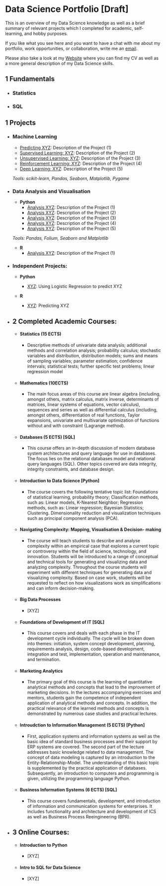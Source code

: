 # Data Science Portfolio [Draft]
This is an overview of my Data Science knowledge as well as a brief summary of relevant projects which I completed for academic, self-learning, and hobby purposes.

If you like what you see here and you want to have a chat with me about my portfolio, work opportunities, or collaboration, write me an [email](mailto:st.knoedler@gmail.com).

Please also take a look at my [Website](https://sknoedler.github.io) where you can find my CV as well as a more general description of my Data Science skills.

## 1 Fundamentals

- ### Statistics

- ### SQL


## 1 Projects


- ### Machine Learning

	- [Predicting XYZ](https://github.com/steffen/.../prediction1.ipynb): Description of the Project (1)
	- [Supervised Learning: XYZ](https://github.com/steffen/.../prediction1.ipynb): Description of the Project (2)
	- [Unsupervised Learning: XYZ](https://github.com/steffen/.../prediction1.ipynb): Description of the Project (3)
	- [Reinforcement Learning: XYZ](https://github.com/steffen/.../prediction1.ipynb): Description of the Project (4)
	- [Deep Learning: XYZ](https://github.com/steffen/.../prediction1.ipynb):  Description of the Project (5)

	_Tools: scikit-learn, Pandas, Seaborn, Matplotlib, Pygame_ 


- ### Data Analysis and Visualisation
	- __Python__
		- [Analysis XYZ](https://github.com/steffen/.../prediction1.ipynb): Description of the Project (1)
		- [Analysis XYZ](https://github.com/steffen/.../prediction1.ipynb): Description of the Project (2)
		- [Analysis XYZ](https://github.com/steffen/.../prediction1.ipynb): Description of the Project (3)
		- [Analysis XYZ](https://github.com/steffen/.../prediction1.ipynb): Description of the Project (4)
		- [Analysis XYZ](https://github.com/steffen/.../prediction1.ipynb):  Description of the Project (5)

		
	_Tools: Pandas, Folium, Seaborn and Matplotlib_

	- __R__ 
		- [Analysis XYZ](https://github.com/steffen/.../prediction1.ipynb): Description of the Project (1)


- ### Independent Projects: 

	- __Python__
		- [XYZ](https://github.com/steffen/.../prediction1.ipynb): Using Logistic Regression to predict XYZ

	- __R__
		- [XYZ](https://github.com/steffen/.../prediction1.ipynb): Predicting XYZ
		


- ## 2 Completed Academic Courses: 

	- #### Statistics (15 ECTS)
		- Descriptive methods of univariate data analysis; additional methods and
		correlation analysis; probability calculus; stochastic variables and
		distribution, distribution models; sums and means of sampling variables;
		parameter estimation; confidence intervals; statistical tests; further specific
		test problems; linear regression model
		
	- #### Mathematics (10ECTS)
		- The main focus areas of this course are linear algebra {including, amongst others, matrix calculus, matrix inverse, determinants of matrices, linear systems of equations, vector calculus), sequences and series as well as differential calculus {including, amongst others, differentiation of real functions, Taylor expansions, univariate and multivariate optimization of functions without and with constraint {Lagrange method). 
	- #### Databases (5 ECTS) [SQL]
		- This course offers an in-depth discussion of modern database system architectures and query language for use in databases. The focus lies on the relational databases model and relational query languages (SQL). Other topics covered are data integrity, integrity constraints, and database design.
	- #### Introduction to Data Science [Python]
		- The course covers the following tentative topic list: Foundations of statistical learning, probability theory; Classification methods, such as: Linear models, K-Nearest Neighbor; Regression methods, such as: Linear regression; Bayesian Statistics; Clustering.
Dimensionality reduction and visualization techniques such as principal component analysis (PCA).
	- #### Navigating Complexity: Mapping, Visualisation & Decision- making
		- The course will teach students to describe and analyse complexity within an empirical case that explores a current topic or controversy within the field of science, technology, and innovation. Students will be introduced to a range of conceptual and technical tools for generating and visualizing data and analyzing complexity. Throughout the course students will experiment with different techniques for generating data and visualizing complexity. Based on case work, students will be requested to reflect on how visualizations work as simplifications and can inform decision-making.
	- #### Big Data Processes
		- [XYZ]
	- #### Foundations of Development of IT [SQL]
		- This course covers and deals with each phase in the IT development cycle individually. The cycle will be broken down into themes: initiation, system concept development, planning, requirements analysis, design, code-based development, integration and test, implementation, operation and maintenance, and termination.
	- #### Marketing Analytics
		- The primary goal of this course is the learning of quantitative analytical methods and concepts that lead to the improvement of marketing decisions. In the lectures accompanying exercises and mentors, students gain the competence of independent application of analytical methods and concepts. In addition, the practical relevance of the learned methods and concepts is demonstrated by numerous case studies and practical lectures. 
	- #### Introudction to Information Management (5 ECTS) [Python]
		- First, application systems and information systems as weil as the basic idea of standard business processes and their support by ERP systems are covered. The second part of the lecture addresses basic knowledge related to data management. The concept of data modeling is captured by an introduction to the Entity-Relationship-Model. The understanding of this basic topic is supplemented by the practical application of databases. Subsequently, an introduction to computers and programming is given, utilizing the programming language Python.
	- #### Business Information Systems (6 ECTS) [SQL]
		- This course covers fundamentals, development, and introduction of information and communication systems for enterprises. It includes functionality and architecture and development of ICS as well as Business Process Reeingineering (BPR).



- ## 3 Online Courses: 

	- #### Introduction to Python
		- [XYZ]
	- #### Intro to SQL for Data Science
		- [XYZ]





